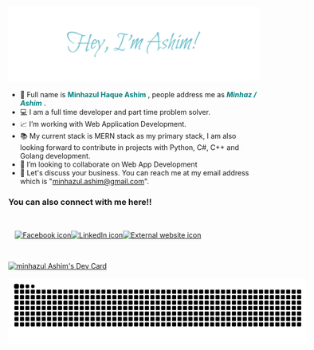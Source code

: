 <img width="600px" src="assets/signature.png"/>


- 🪪 Full name is <b style="color:teal">Minhazul Haque Ashim</b> , people address me as <b><i style="color:teal">Minhaz / Ashim</i></b> .
- 💻 I am a full time developer and part time problem solver.
- 📈 I’m working with Web Application Development.
- 📚 My current stack is MERN stack as my primary stack, I am also looking forward to contribute in projects with Python, C#, C++ and Golang development.
- 🙌 I’m looking to collaborate on Web App Development
- 📨 Let's discuss your business. You can reach me at my email address which is "minhazul.ashim@gmail.com".

<h3>You can also connect with me here!!</h3>

<div style="width: 400px; height: 80px; display: flex; justify-content: center; align-items: center;">
  <div>
    <a href="https://www.facebook.com/minhazulhaqueashim" target="_blank">
      <img src="https://www.freepnglogos.com/uploads/facebook-logo-icon/facebook-logo-icon-facebook-icon-png-images-icons-and-png-backgrounds-1.png" alt="Facebook icon" style="background-color: transparent; height: 30px;">
    </a>
  </div>
  <div>
    <a href="https://www.linkedin.com/in/minhazulhaqueashim" target="_blank">
      <img src="https://www.pngall.com/wp-content/uploads/2016/07/Linkedin-Download-PNG.png" alt="LinkedIn icon" style="background-color: transparent; height: 30px;">
    </a>
  </div>
  <div>
    <a href="https://minhazul-ashim-react.netlify.com" target="_blank">
      <img src="https://upload.wikimedia.org/wikipedia/commons/thumb/6/6a/External_link_font_awesome.svg/1200px-External_link_font_awesome.svg.png" alt="External website icon" style="background-color: transparent; height: 30px;">
    </a>
  </div>
</div>


<a href="https://app.daily.dev/minhazul_ashim"><img src="https://github.com/minhazul-ashim/devcard-autocommit/blob/main/devcard.svg" width="400px" style="margin:auto" alt="minhazul Ashim's Dev Card"/></a>

<div style="width:600px; height:200px; position: relative; margin-top:16px;">
    <img style="position:absolute; top: 0; bottom:0; right:0; left:0" src="assets/github-contribution-grid-snake.svg" alt=""/>
</div>
